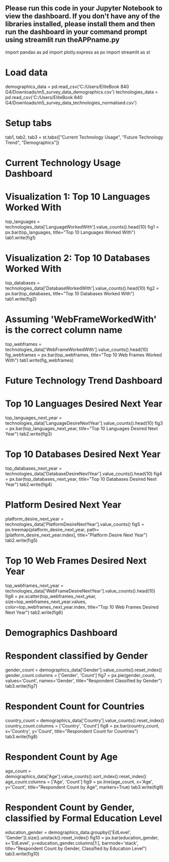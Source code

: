 ## Please run this code in your Jupyter Notebook to view the dashboard. If you don't have any of the libraries installed, please install them and then run the dashboard in your command prompt using streamlit run theAPPname.py


import pandas as pd
import plotly.express as px
import streamlit as st

# Load data
demographics_data = pd.read_csv('C:/Users/EliteBook 840 G4/Downloads/m5_survey_data_demographics.csv')
technologies_data = pd.read_csv('C:/Users/EliteBook 840 G4/Downloads/m5_survey_data_technologies_normalised.csv')

# Setup tabs
tab1, tab2, tab3 = st.tabs(["Current Technology Usage", "Future Technology Trend", "Demographics"])

# Current Technology Usage Dashboard
# Visualization 1: Top 10 Languages Worked With
top_languages = technologies_data['LanguageWorkedWith'].value_counts().head(10)
fig1 = px.bar(top_languages, title="Top 10 Languages Worked With")
tab1.write(fig1)

# Visualization 2: Top 10 Databases Worked With
top_databases = technologies_data['DatabaseWorkedWith'].value_counts().head(10)
fig2 = px.bar(top_databases, title="Top 10 Databases Worked With")
tab1.write(fig2)

# Assuming 'WebFrameWorkedWith' is the correct column name
top_webframes = technologies_data['WebFrameWorkedWith'].value_counts().head(10)
fig_webframes = px.bar(top_webframes, title="Top 10 Web Frames Worked With")
tab1.write(fig_webframes)

# Future Technology Trend Dashboard
# Top 10 Languages Desired Next Year
top_languages_next_year = technologies_data['LanguageDesireNextYear'].value_counts().head(10)
fig3 = px.bar(top_languages_next_year, title="Top 10 Languages Desired Next Year")
tab2.write(fig3)

# Top 10 Databases Desired Next Year
top_databases_next_year = technologies_data['DatabaseDesireNextYear'].value_counts().head(10)
fig4 = px.bar(top_databases_next_year, title="Top 10 Databases Desired Next Year")
tab2.write(fig4)

# Platform Desired Next Year
platform_desire_next_year = technologies_data['PlatformDesireNextYear'].value_counts()
fig5 = px.treemap(platform_desire_next_year, path=[platform_desire_next_year.index], title="Platform Desire Next Year")
tab2.write(fig5)

# Top 10 Web Frames Desired Next Year
top_webframes_next_year = technologies_data['WebFrameDesireNextYear'].value_counts().head(10)
fig6 = px.scatter(top_webframes_next_year, size=top_webframes_next_year.values, color=top_webframes_next_year.index, title="Top 10 Web Frames Desired Next Year")
tab2.write(fig6)

# Demographics Dashboard
# Respondent classified by Gender
gender_count = demographics_data['Gender'].value_counts().reset_index()
gender_count.columns = ['Gender', 'Count']
fig7 = px.pie(gender_count, values='Count', names='Gender', title="Respondent Classified by Gender")
tab3.write(fig7)

# Respondent Count for Countries
country_count = demographics_data['Country'].value_counts().reset_index()
country_count.columns = ['Country', 'Count']
fig8 = px.bar(country_count, x='Country', y='Count', title="Respondent Count for Countries")
tab3.write(fig8)

# Respondent Count by Age
age_count = demographics_data['Age'].value_counts().sort_index().reset_index()
age_count.columns = ['Age', 'Count']
fig9 = px.line(age_count, x='Age', y='Count', title="Respondent Count by Age", markers=True)
tab3.write(fig9)

# Respondent Count by Gender, classified by Formal Education Level
education_gender = demographics_data.groupby(['EdLevel', 'Gender']).size().unstack().reset_index()
fig10 = px.bar(education_gender, x='EdLevel', y=education_gender.columns[1:], barmode='stack', title="Respondent Count by Gender, Classified by Education Level")
tab3.write(fig10)

